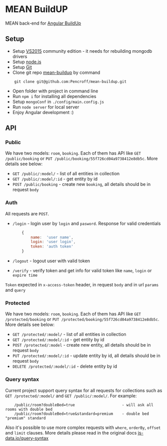# MEAN BuildUP
MEAN back-end for [Angular BuildUp](http://angularbuildup.com/)

## Setup

* Setup [VS2015](https://www.visualstudio.com/products/visual-studio-community-vs) community edition - it needs for rebuilding mongodb drivers
* Setup [node.js](https://nodejs.org/en/)
* Setup [Git](https://git-scm.com/downloads)
* Clone git repo [mean-buildup](https://github.com/Pencroff/mean-buildup) by command
```
    git clone git@github.com:Pencroff/mean-buildup.git
```
* Open folder with project in command line 
* Run `npm i` for installing all dependencies
* Setup `mongoConf` in `./config/main.config.js`
* Run `node server` for local server
* Enjoy Angular development :)

## API

### Public

We have two models: `room`, `booking`.
Each of them has API like `GET /public/booking` or `PUT /public/booking/55f726cd04a9738412e8db5c`.
More details see below:

* `GET /public/:model/` - list of all entities in collection
* `GET /public/:model/:id` - get entity by id
* `POST /public/booking` - create new `booking`, all details should be in request `body`

### Auth

All requests are `POST`.

* `/login` - login user by `login` and `pasword`. Response for valid credentials

    ```javascript
        {
            name:  'user name',
            login: 'user login',
            token: 'auth token'
        }
    ```

* `/logout` - logout user with valid token
* `/verify` - verify token and get info for valid token like `name`, `login` or `expire time`

`Token` expected in `x-access-token` header, in request `body` and in url `params` and `query`

### Protected

We have two models: `room`, `booking`.
Each of them has API like `GET /protected/booking` or `PUT /protected/booking/55f726cd04a9738412e8db5c`.
More details see below:

* `GET /protected/:model/` - list of all entities in collection
* `GET /protected/:model/:id` - get entity by id
* `POST /protected/:model` - create new entity, all details should be in request `body`
* `PUT /protected/:model/:id` - update entity by id, all details should be in request `body`
* `DELETE /protected/:model/:id` - delete entity by id 

### Query syntax

Current project support query syntax for all requests for collections such as `GET /protected/:model/` and `GET /public/:model/`.
For example:
```
    /public/room?doubleBed=true                     - will ask all rooms with double bed
    /public/room?doubleBed=true&standard=premium    - double bed "premium" standard
```
Also it's possible to use more complex requests with `where`, `orderBy`, `offset` and `limit` clauses.
More details please read in the original docs [js-data.io/query-syntax](http://www.js-data.io/docs/query-syntax)
